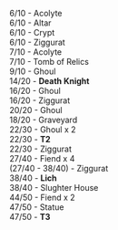 6/10 - Acolyte  
6/10 - Altar  
6/10 - Crypt  
6/10 - Ziggurat  
7/10 - Acolyte  
7/10 - Tomb of Relics  
9/10 - Ghoul  
14/20 - **Death Knight**  
16/20 - Ghoul  
16/20 - Ziggurat  
20/20 - Ghoul  
18/20 - Graveyard  
22/30 - Ghoul x 2  
22/30 - **T2**  
22/30 - Ziggurat  
27/40 - Fiend x 4  
(27/40 - 38/40) - Ziggurat  
38/40 - **Lich**  
38/40 - Slughter House  
44/50 - Fiend x 2  
47/50 - Statue  
47/50 - **T3**  
